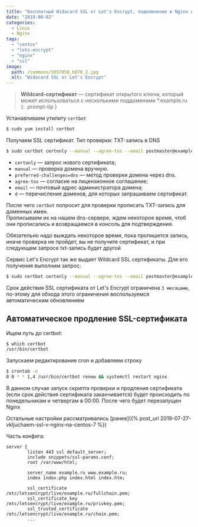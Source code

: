 ```yaml
---
title: "Бесплатный Widacard SSL от Let's Encrypt, подключение в Nginx и авто обновление на Centos 7"
date: "2019-08-02"
categories: 
  - Linux
  - Nginx
tags: 
  - "centos"
  - "lets-encrypt"
  - "nginx"
  - "ssl"
image:
  path: /commons/1037058_b070_2.jpg
  alt: "Widacard SSL от Let's Encrypt"
---
```


> **Wildcard-сертификат** — сертификат открытого ключа, который может использоваться с несколькими поддоменами *.example.ru
{: .prompt-tip }

Устанавливаем утилиту `certbot`

```sh
$ sudo yum install certbot
```

Получаем SSL сертификат. Тип проверки: TXT-запись в DNS

```sh
$ sudo certbot certonly --manual --agree-tos --email postmaster@example.ru --preferred-challenges=dns -d example.ru -d www.example.ru
```
- `certonly` — запрос нового сертификата;
- `manual` — проверка домена вручную.
- `preferred-challenges=dns` — метод проверки домена через dns.
- `agree-tos` — согласие на лицензионное соглашение;
- `email` — почтовый адрес администратора домена;
- `d` — перечисление доменов, для которых запрашиваем сертификат.

После чего `certbot` попросит для проверки прописать TXT-запись для доменных имен.  
Прописываем их на нашем dns-сервере, ждем некоторое время, чтоб они прописались и возвращаемся в консоль для подтверждения.

Обязательно надо выждать некоторое время, пока пропишется запись, иначе проверка не пройдет, вы не получите сертификат, и при следующем запросе txt-запись будет другой

Сервис Let's Encrypt так же выдает Wildcard SSL сертификаты. Для его получения выполним запрос:

```sh
$ sudo certbot certonly --manual --agree-tos --email postmaster@example.ru --preferred-challenges=dns -d example.ru -d *.example.ru
```

Срок действия SSL сертификата от Let's Encrypt ограничена `3 месяцами`, по-этому для обхода этого ограничения воспользуемся автоматическим обновлением

## Автоматическое продление SSL-сертификата

Ищем путь до certbot:

```sh
$ which certbot
/usr/bin/certbot
```

Запускаем редактирование cron и добавляем строку

```sh
$ crontab -e
0 0 * * 1,4 /usr/bin/certbot renew && systemctl restart nginx
```

В данном случае запуск скрипта проверки и продления сертификата (если срок действия сертификата заканчивается) будет происходить по понедельникам и четвергам в 00:00. После чего будет перезапущен Nginx

Остальные настройки рассматривались [ранее]({% post_url 2019-07-27-vkljuchaem-ssl-v-nginx-na-centos-7 %})

Часть конфига:

```
server {
        listen 443 ssl default_server;
        include snippets/ssl-params.conf;
        root /var/www/html;

        server_name example.ru www.example.ru;
        index index.php index.html index.htm;

        ssl_certificate /etc/letsencrypt/live/example.ru/fullchain.pem;
        ssl_certificate_key /etc/letsencrypt/live/example.ru/privkey.pem;
        ssl_trusted_certificate /etc/letsencrypt/live/example.ru/chain.pem;
		...
```
